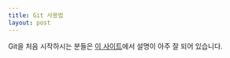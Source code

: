 ```yaml
---
title: Git 사용법
layout: post
---
```


Git을 처음 시작하시는 분들은 [이 사이트](//rogerdudler.github.io/git-guide/index.ko.html)에서 설명이 아주 잘 되어 있습니다.
